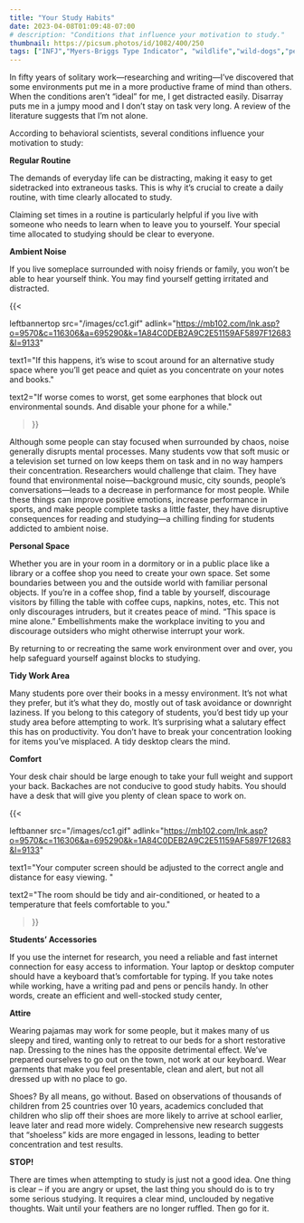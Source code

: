 ```yaml
---
title: "Your Study Habits"
date: 2023-04-08T01:09:48-07:00
# description: "Conditions that influence your motivation to study."
thumbnail: https://picsum.photos/id/1082/400/250
tags: ["INFJ","Myers-Briggs Type Indicator", "wildlife","wild-dogs","pets","animal-welfare"]
---
```



<!-- This is **bold** text, and this is *emphasized* text.
![infp_injf table](/infp_injf-table.jpg)
Visit the [Hugo](https://gohugo.io) website! -->

<!-- https://beaconstreetusa.com/wp/your-study-habits/ -->

In fifty years of solitary work—researching and writing—I’ve discovered that some environments put me in a more productive frame of mind than others. When the conditions aren’t “ideal” for me, I get distracted easily. Disarray puts me in a jumpy mood and I don’t stay on task very long. A review of the literature suggests that I’m not alone.

According to behavioral scientists, several conditions influence your motivation to study:

**Regular Routine**

The demands of everyday life can be distracting, making it easy to get sidetracked into extraneous tasks. This is why it’s crucial to create a daily routine, with time clearly allocated to study.

Claiming set times in a routine is particularly helpful if you live with someone who needs to learn when to leave you to yourself. Your special time allocated to studying should be clear to everyone.


**Ambient Noise**

If you live someplace surrounded with noisy friends or family, you won’t be able to hear yourself think. You may find yourself getting irritated and distracted. 

{{< 

leftbannertop src="/images/cc1.gif" adlink="https://mb102.com/lnk.asp?o=9570&c=116306&a=695290&k=1A84C0DEB2A9C2E51159AF5897F12683&l=9133"  

text1="If this happens, it’s wise to scout around for an alternative study space where you’ll get peace and quiet as you concentrate on your notes and books." 

text2="If worse comes to worst, get some earphones that block out environmental sounds. And disable your phone for a while."

>}}



Although some people can stay focused when surrounded by chaos, noise generally disrupts mental processes. Many students vow that soft music or a television set turned on low keeps them on task and in no way hampers their concentration. Researchers would challenge that claim. They have found that environmental noise—background music, city sounds, people’s conversations—leads to a decrease in performance for most people. While these things can improve positive emotions, increase performance in sports, and make people complete tasks a little faster, they have disruptive consequences for reading and studying—a chilling finding for students addicted to ambient noise.

**Personal Space**

Whether you are in your room in a dormitory or in a public place like a library or a coffee shop you need to create your own space. Set some boundaries between you and the outside world with familiar personal objects. If you’re in a coffee shop, find a table by yourself, discourage visitors by filling the table with coffee cups, napkins, notes, etc.  This not only discourages intruders, but it creates peace of mind. “This space is mine alone.” Embellishments make the workplace inviting to you and discourage outsiders who might otherwise interrupt your work.

By returning to or recreating the same work environment over and over, you help safeguard yourself against blocks to studying.

**Tidy Work Area**

Many students pore over their books in a messy environment. It’s not what they prefer, but it’s what they do, mostly out of task avoidance or downright laziness. If you belong to this category of students, you’d best tidy up your study area before attempting to work. It’s surprising what a salutary effect this has on productivity. You don’t have to break your concentration looking for items you’ve misplaced. A tidy desktop clears the mind.

**Comfort**

Your desk chair should be large enough to take your full weight and support your back. Backaches are not conducive to good study habits. You should have a desk that will give you plenty of clean space to work on. 


{{< 

leftbanner src="/images/cc1.gif" adlink="https://mb102.com/lnk.asp?o=9570&c=116306&a=695290&k=1A84C0DEB2A9C2E51159AF5897F12683&l=9133"  

text1="Your computer screen should be adjusted to the correct angle and distance for easy viewing. " 

text2="The room should be tidy and air-conditioned, or heated to a temperature that feels comfortable to you."

>}}



**Students’ Accessories**

If you use the internet for research, you need a reliable and fast internet connection for easy access to information. Your laptop or desktop computer should have a keyboard that’s comfortable for typing. If you take notes while working, have a writing pad and pens or pencils handy. In other words, create an efficient and well-stocked study center,

**Attire**

Wearing pajamas may work for some people, but it makes many of us sleepy and tired, wanting only to retreat to our beds for a short restorative nap. Dressing to the nines has the opposite detrimental effect. We’ve prepared ourselves to go out on the town, not work at our keyboard. Wear garments that make you feel presentable, clean and alert, but not all dressed up with no place to go.

Shoes? By all means, go without. Based on observations of thousands of children from 25 countries over 10 years, academics concluded that children who slip off their shoes are more likely to arrive at school earlier, leave later and read more widely. Comprehensive new research suggests that “shoeless” kids are more engaged in lessons, leading to better concentration and test results.

**STOP!**

There are times when attempting to study is just not a good idea. One thing is clear – if you are angry or upset, the last thing you should do is to try some serious studying. It requires a clear mind, unclouded by negative thoughts. Wait until your feathers are no longer ruffled. Then go for it.
